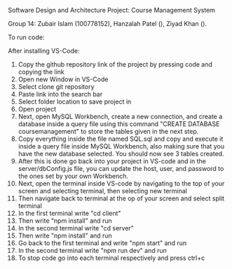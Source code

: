 Software Design and Architecture Project: Course Management System

Group 14: Zubair Islam (100778152), Hanzalah Patel (), Ziyad Khan (). 

To run code: 

After installing VS-Code:

   1. Copy the github repository link of the project by pressing code and copying the link
   2. Open new Window in VS-Code
   3. Select clone git repository
   4. Paste link into the search bar
   5. Select folder location to save project in
   6. Open project
   7. Next, open MySQL Workbench, create a new connection, and create a database inside a query file using this command "CREATE DATABASE coursemanagement"
   to store the tables given in the next step.
   8. Copy everything inside the file named SQL.sql and copy and execute it inside a query file inside MySQL Workbench, also making sure that 
   you have the new database selected. You should now see 3 tables created. 
   9. After this is done go back into your project in VS-code and in the server/dbConfig.js file, you can update the host, user, and 
   password to the ones set by your own Workbench.
   10. Next, open the terminal inside VS-code by navigating to the top of your screen and selecting terminal, then selecting new terminal
   11. Then navigate back to terminal at the op of your screen and select split terminal
   12. In the first terminal write "cd client"
   13. Then write "npm install" and run
   14. In the second terminal write "cd server"
   15. Then write "npm install" and run
   16. Go back to the first terminal and write "npm start" and run
   17. In the second terminal write "npm run dev" and run
   18. To stop code go into each terminal respectively and press ctrl+c
   





